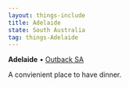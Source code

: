 ```yaml
---
layout: things-include
title: Adelaide
state: South Australia
tag: things-Adelaide
---
```

**Adelaide** • [Outback SA](not-adelaide)

A convienient place to have dinner.